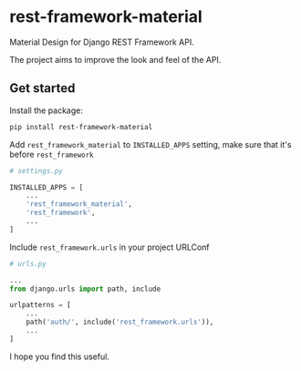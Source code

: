 # rest-framework-material

Material Design for Django REST Framework API.

The project aims to improve the look and feel of the API.

## Get started

Install the package:

```bash
pip install rest-framework-material
```

Add `rest_framework_material` to `INSTALLED_APPS` setting, make sure that it's before `rest_framework`

```python
# settings.py

INSTALLED_APPS = [
    ...
    'rest_framework_material',
    'rest_framework',
    ...
]
```

Include `rest_framework.urls` in your project URLConf

```python
# urls.py

...
from django.urls import path, include

urlpatterns = [
    ...
    path('auth/', include('rest_framework.urls')),
    ...
]
```

I hope you find this useful.
